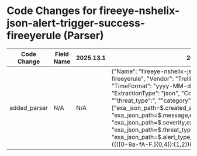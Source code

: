 # Code Changes for fireeye-nshelix-json-alert-trigger-success-fireeyerule (Parser)

| Code Change | Field Name | 2025.13.1 | 2025.14.1 |
|-------------|------------|-----------|------------|
| added_parser | N/A | N/A | {"Name": "fireeye-nshelix-json-alert-trigger-success-fireeyerule", "Vendor": "Trellix", "Product": "Trellix Helix", "TimeFormat": "yyyy-MM-dd'T'HH:mm:ss.SSSSSSZ", "ExtractionType": "json", "Conditions": ["\"type\":\"fireeye_rule\"", "\"threat_type\":", "\"category\":\"Network\""], "Fields": ["exa_json_path=$.created_at,exa_field_name=time", "exa_json_path=$.message,exa_field_name=alert_name", "exa_json_path=$.severity,exa_field_name=alert_severity", "exa_json_path=$.threat_type,exa_field_name=alert_type", "exa_json_path=$.alert_type_details.source,exa_regex=^({src_ip}((([0-9a-fA-F.]{0,4}):{1,2}){1,7}([0-9a-fA-F]){1,4})|(((25[0-5]|(2[0-4]|1\d|[0-9]|)\d)\.?\b){4}))(:({src_port}\d+))?$", "exa_json_path=$.alert_type_details.destination,exa_regex=^({dest_ip}((([0-9a-fA-F.]{0,4}):{1,2}){1,7}([0-9a-fA-F]){1,4})|(((25[0-5]|(2[0-4]|1\d|[0-9]|)\d)\.?\b){4}))(:({dest_port}\d+))?$", "exa_json_path=$.protocol,exa_field_name=protocol", "exa_json_path=$.alert_type_details.detail.domain,exa_field_name=domain", "exa_json_path=$.created_by.username,exa_regex=^(system_user|({user}[\w\.\-\!\#\^\~]{1,40}\$?))$", "exa_json_path=$.description,exa_field_name=additional_info"], "ParserVersion": "v1.0.0"} |